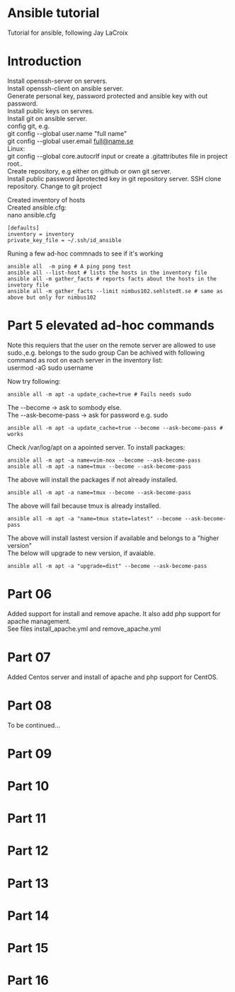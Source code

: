 # Ansible tutorial

Tutorial for ansible, following Jay LaCroix  

# Introduction  
Install openssh-server on servers.  
Install openssh-client on ansible server.  
Generate personal key, password protected and ansible key with out password.  
Install public keys on servres.  
Install git on ansible server.  
config git, e.g.  
git config --global user.name "full name"  
git config --global user.email  full@name.se  
Linux:  
git config --global core.autocrlf input
or create a .gitattributes file in project root..  
Create repository, e.g either on github or own git server.  
Install public password åprotected key in git repository server.
SSH clone repository. Change to git project  

Created inventory of hosts  
Created ansible.cfg:  
nano ansible.cfg   

    [defaults]  
    inventory = inventory  
    private_key_file = ~/.ssh/id_ansible  
  
  
Runing a few ad-hoc commnads to see if it's working  

    ansible all  -m ping # A ping pong test  
    ansible all --list-host # lists the hosts in the inventory file  
    ansible all -m gather_facts # reports facts about the hosts in the invetory file  
    ansible all -m gather_facts --limit nimbus102.sehlstedt.se # same as above but only for nimbus102  
  
# Part 5 elevated ad-hoc commands  
Note this requiers that the user on the remote server are allowed to use sudo.,e.g. belongs to the sudo group
Can be achived with following command as root on each server in the inventory list:  
    usermod -aG sudo username    
  
Now try following:  
  
    ansible all -m apt -a update_cache=true # Fails needs sudo  
  
The --become -> ask to sombody else.  
The --ask-become-pass -> ask for password e.g. sudo   
  
    ansible all -m apt -a update_cache=true --become --ask-become-pass # works  
  
Check /var/log/apt on a apointed server. To install packages:  
  
    ansible all -m apt -a name=vim-nox --become --ask-become-pass  
    ansible all -m apt -a name=tmux --become --ask-become-pass  
  
The above will install the packages if not already installed.  
  
    ansible all -m apt -a name=tmux --become --ask-become-pass  
The above will fail because tmux is already installed.  
  
    ansible all -m apt -a "name=tmux state=latest" --become --ask-become-pass  
The above will install lastest version if available and belongs to a "higher version"  
The below will upgrade to new version, if avaiable.  
  
    ansible all -m apt -a "upgrade=dist" --become --ask-become-pass  
  
# Part 06  
Added support for install and remove apache. It also add php support for apache management.  
See files install_apache.yml and  remove_apache.yml   
# Part 07  
Added Centos server and install of apache and php support for CentOS.  

# Part 08  
To be continued...  

# Part 09  

# Part 10  

# Part 11  

# Part 12  

# Part 13  

# Part 14  

# Part 15  

# Part 16  







